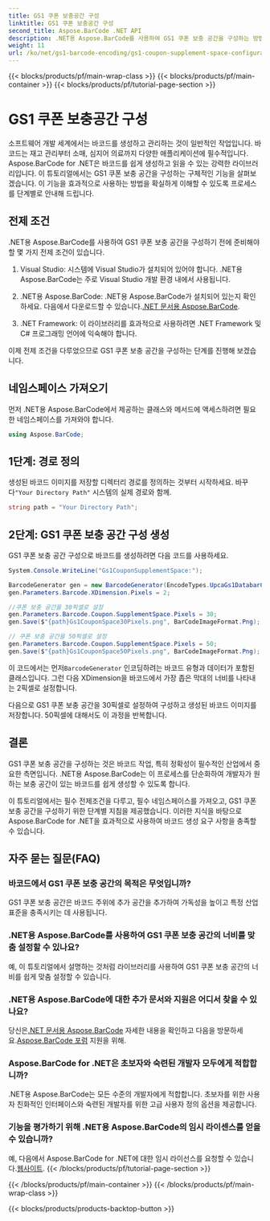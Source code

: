 ```yaml
---
title: GS1 쿠폰 보충공간 구성
linktitle: GS1 쿠폰 보충공간 구성
second_title: Aspose.BarCode .NET API
description: .NET용 Aspose.BarCode를 사용하여 GS1 쿠폰 보충 공간을 구성하는 방법을 알아보세요. 이 기능을 익히려면 단계별 가이드를 따르세요.
weight: 11
url: /ko/net/gs1-barcode-encoding/gs1-coupon-supplement-space-configuration/
---
```


{{< blocks/products/pf/main-wrap-class >}}
{{< blocks/products/pf/main-container >}}
{{< blocks/products/pf/tutorial-page-section >}}

# GS1 쿠폰 보충공간 구성


소프트웨어 개발 세계에서는 바코드를 생성하고 관리하는 것이 일반적인 작업입니다. 바코드는 재고 관리부터 소매, 심지어 의료까지 다양한 애플리케이션에 필수적입니다. Aspose.BarCode for .NET은 바코드를 쉽게 생성하고 읽을 수 있는 강력한 라이브러리입니다. 이 튜토리얼에서는 GS1 쿠폰 보충 공간을 구성하는 구체적인 기능을 살펴보겠습니다. 이 기능을 효과적으로 사용하는 방법을 확실하게 이해할 수 있도록 프로세스를 단계별로 안내해 드립니다.

## 전제 조건

.NET용 Aspose.BarCode를 사용하여 GS1 쿠폰 보충 공간을 구성하기 전에 준비해야 할 몇 가지 전제 조건이 있습니다.

1. Visual Studio: 시스템에 Visual Studio가 설치되어 있어야 합니다. .NET용 Aspose.BarCode는 주로 Visual Studio 개발 환경 내에서 사용됩니다.

2.  .NET용 Aspose.BarCode: .NET용 Aspose.BarCode가 설치되어 있는지 확인하세요. 다음에서 다운로드할 수 있습니다.[.NET 문서용 Aspose.BarCode](https://reference.aspose.com/barcode/net/).

3. .NET Framework: 이 라이브러리를 효과적으로 사용하려면 .NET Framework 및 C# 프로그래밍 언어에 익숙해야 합니다.

이제 전제 조건을 다루었으므로 GS1 쿠폰 보충 공간을 구성하는 단계를 진행해 보겠습니다.

## 네임스페이스 가져오기

먼저 .NET용 Aspose.BarCode에서 제공하는 클래스와 메서드에 액세스하려면 필요한 네임스페이스를 가져와야 합니다.

```csharp
using Aspose.BarCode;
```

## 1단계: 경로 정의

 생성된 바코드 이미지를 저장할 디렉터리 경로를 정의하는 것부터 시작하세요. 바꾸다`"Your Directory Path"` 시스템의 실제 경로와 함께.

```csharp
string path = "Your Directory Path";
```

## 2단계: GS1 쿠폰 보충 공간 구성 생성

GS1 쿠폰 보충 공간 구성으로 바코드를 생성하려면 다음 코드를 사용하세요.

```csharp
System.Console.WriteLine("Gs1CouponSupplementSpace:");

BarcodeGenerator gen = new BarcodeGenerator(EncodeTypes.UpcaGs1DatabarCoupon, "123456789012(8110)ASPOSE");
gen.Parameters.Barcode.XDimension.Pixels = 2;

//쿠폰 보충 공간을 30픽셀로 설정
gen.Parameters.Barcode.Coupon.SupplementSpace.Pixels = 30;
gen.Save($"{path}Gs1CouponSpace30Pixels.png", BarCodeImageFormat.Png);

// 쿠폰 보충 공간을 50픽셀로 설정
gen.Parameters.Barcode.Coupon.SupplementSpace.Pixels = 50;
gen.Save($"{path}Gs1CouponSpace50Pixels.png", BarCodeImageFormat.Png);
```

 이 코드에서는 먼저`BarcodeGenerator` 인코딩하려는 바코드 유형과 데이터가 포함된 클래스입니다. 그런 다음 XDimension을 바코드에서 가장 좁은 막대의 너비를 나타내는 2픽셀로 설정합니다. 

다음으로 GS1 쿠폰 보충 공간을 30픽셀로 설정하여 구성하고 생성된 바코드 이미지를 저장합니다. 50픽셀에 대해서도 이 과정을 반복합니다.

## 결론

GS1 쿠폰 보충 공간을 구성하는 것은 바코드 작업, 특히 정확성이 필수적인 산업에서 중요한 측면입니다. .NET용 Aspose.BarCode는 이 프로세스를 단순화하여 개발자가 원하는 보충 공간이 있는 바코드를 쉽게 생성할 수 있도록 합니다.

이 튜토리얼에서는 필수 전제조건을 다루고, 필수 네임스페이스를 가져오고, GS1 쿠폰 보충 공간을 구성하기 위한 단계별 지침을 제공했습니다. 이러한 지식을 바탕으로 Aspose.BarCode for .NET을 효과적으로 사용하여 바코드 생성 요구 사항을 충족할 수 있습니다.

## 자주 묻는 질문(FAQ)

### 바코드에서 GS1 쿠폰 보충 공간의 목적은 무엇입니까?
GS1 쿠폰 보충 공간은 바코드 주위에 추가 공간을 추가하여 가독성을 높이고 특정 산업 표준을 충족시키는 데 사용됩니다.

### .NET용 Aspose.BarCode를 사용하여 GS1 쿠폰 보충 공간의 너비를 맞춤 설정할 수 있나요?
예, 이 튜토리얼에서 설명하는 것처럼 라이브러리를 사용하여 GS1 쿠폰 보충 공간의 너비를 쉽게 맞춤 설정할 수 있습니다.

### .NET용 Aspose.BarCode에 대한 추가 문서와 지원은 어디서 찾을 수 있나요?
 당신은[.NET 문서용 Aspose.BarCode](https://reference.aspose.com/barcode/net/) 자세한 내용을 확인하고 다음을 방문하세요.[Aspose.BarCode 포럼](https://forum.aspose.com/c/barcode/13) 지원을 위해.

### Aspose.BarCode for .NET은 초보자와 숙련된 개발자 모두에게 적합합니까?
.NET용 Aspose.BarCode는 모든 수준의 개발자에게 적합합니다. 초보자를 위한 사용자 친화적인 인터페이스와 숙련된 개발자를 위한 고급 사용자 정의 옵션을 제공합니다.

### 기능을 평가하기 위해 .NET용 Aspose.BarCode의 임시 라이센스를 얻을 수 있습니까?
 예, 다음에서 Aspose.BarCode for .NET에 대한 임시 라이선스를 요청할 수 있습니다.[웹사이트](https://purchase.aspose.com/temporary-license/).
{{< /blocks/products/pf/tutorial-page-section >}}

{{< /blocks/products/pf/main-container >}}
{{< /blocks/products/pf/main-wrap-class >}}

{{< blocks/products/products-backtop-button >}}
